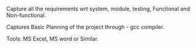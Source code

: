 Capture all the requirements wrt system, module, testing, Functional and Non-functional.

Captures Basic Planning of the project through - gcc compiler.

Tools: MS Excel, MS word or Similar.
